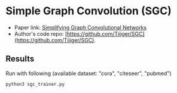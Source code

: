 Simple Graph Convolution (SGC)
============

- Paper link: [Simplifying Graph Convolutional Networks](https://arxiv.org/abs/1902.07153)
- Author's code repo: [https://github.com/Tiiiger/SGC](https://github.com/Tiiiger/SGC). 


Results
-------

Run with following (available dataset: "cora", "citeseer", "pubmed")

```bash
python3 sgc_trainer.py
```